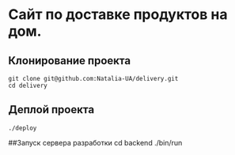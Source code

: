 # Сайт по доставке продуктов на дом.

## Клонирование проекта
    git clone git@github.com:Natalia-UA/delivery.git
    cd delivery
    
## Деплой проекта
    ./deploy

##Запуск сервера разработки
    cd backend 
    ./bin/run
    
##

